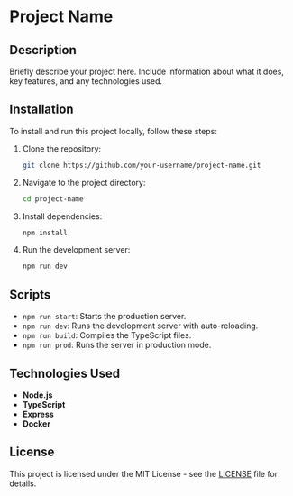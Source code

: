 # Project Name

## Description

Briefly describe your project here. Include information about what it does, key features, and any technologies used.

## Installation

To install and run this project locally, follow these steps:

1. Clone the repository:

   ```bash
   git clone https://github.com/your-username/project-name.git
   ```

2. Navigate to the project directory:

   ```bash
   cd project-name
   ```

3. Install dependencies:

   ```bash
   npm install
   ```

4. Run the development server:
   ```bash
   npm run dev
   ```

## Scripts

- `npm run start`: Starts the production server.
- `npm run dev`: Runs the development server with auto-reloading.
- `npm run build`: Compiles the TypeScript files.
- `npm run prod`: Runs the server in production mode.

## Technologies Used

- **Node.js**
- **TypeScript**
- **Express**
- **Docker**

## License

This project is licensed under the MIT License - see the [LICENSE](LICENSE) file for details.
